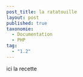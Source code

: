 ```yaml
---
post_title: la ratatouille
layout: post
published: true
taxonomie:
  - Documentation
  - PHP
tag:
  - "1.2"
---
```


ici la recette
